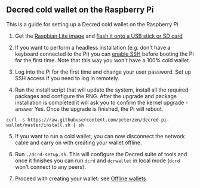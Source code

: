 ## Decred cold wallet on the Raspberry Pi

This is a guide for setting up a Decred cold wallet on the Raspberry Pi.



1. Get the [Raspbian Lite image](https://www.raspberrypi.org/downloads/raspbian/) and [flash it onto a USB stick or SD card](https://www.raspberrypi.org/documentation/installation/installing-images/README.md)


2. If you want to perform a headless installation (e.g. don't have a keyboard connected to the Pi) you can [enable SSH](https://www.raspberrypi.org/documentation/remote-access/ssh/) before booting the Pi for the first time.  Note that this way you won't have a 100% cold wallet.

3. Log into the Pi for the first time and change your user password.  Set up SSH access if you need to log in remotely.

4. Run the install script that will update the system, install all the required packages and configure the RNG.  After the upgrade and package installation is completed it will ask you to confirm the kernel upgrade - answer Yes.  Once the upgrade is finished, the Pi will reboot.

```
curl -s https://raw.githubusercontent.com/peterzen/decred-pi-wallet/master/install.sh | sh
````

5. If you want to run a cold wallet, you can now disconnect the network cable and carry on with creating your wallet offline.

6. Run `./dcrd-setup.sh`.  This will configure the Decred suite of tools and once it finishes you can run `dcrd` and `dcrwallet` in local mode (`dcrd` won't connect to any peers).  

7. Proceed with creating your wallet: see [Offline wallets](https://github.com/chappjc/dcrwallet/blob/master/docs/offline_wallets.md)



